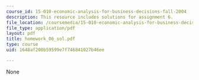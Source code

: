 ```yaml
---
course_id: 15-010-economic-analysis-for-business-decisions-fall-2004
description: This resource includes solutions for assignment 6.
file_location: /coursemedia/15-010-economic-analysis-for-business-decisions-fall-2004/1648af200b59599e7f746841027b46ee_homework_06_sol.pdf
file_type: application/pdf
layout: pdf
title: homework_06_sol.pdf
type: course
uid: 1648af200b59599e7f746841027b46ee

---
```

None